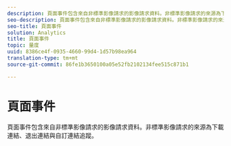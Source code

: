 ```yaml
---
description: 頁面事件包含來自非標準影像請求的影像請求資料。非標準影像請求的來源為下載連結、退出連結與自訂連結追蹤。
seo-description: 頁面事件包含來自非標準影像請求的影像請求資料。非標準影像請求的來源為下載連結、退出連結與自訂連結追蹤。
seo-title: 頁面事件
solution: Analytics
title: 頁面事件
topic: 量度
uuid: 8386ce4f-0935-4660-99d4-1d57b98ea964
translation-type: tm+mt
source-git-commit: 86fe1b3650100a05e52fb2102134fee515c871b1

---
```



# 頁面事件

頁面事件包含來自非標準影像請求的影像請求資料。非標準影像請求的來源為下載連結、退出連結與自訂連結追蹤。

